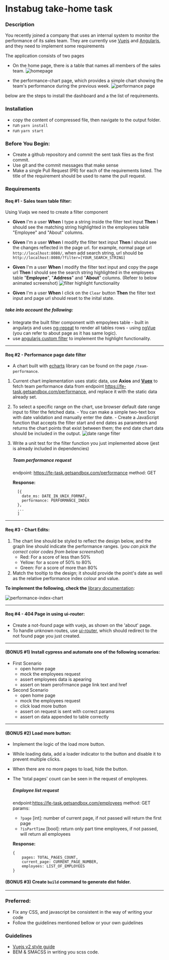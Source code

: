 # Instabug take-home task

### Description

You recently joined a company that uses an internal system to monitor the performance of its sales team. They are currently use [Vuejs](https://v2.vuejs.org/) and [Angularjs](https://docs.angularjs.org/guide/introduction), and they need to implement some requirements

The application consists of two pages

- On the home page, there is a table that names all members of the sales team.
  ![homepage](homepage.png)

- the performance-chart page, which provides a simple chart showing the team's performance during the previous week.
  ![performance page](performance-page.png)

below are the steps to install the dashboard and a the list of requirements.

### Installation

- copy the content of compressed file, then navigate to the output folder.
- run `yarn install`
- run `yarn start`

### Before You Begin:

- Create a github repository and commit the sent task files as the first commit.
- Use git and the commit messages that make sense
- Make a single Pull Request (PR) for each of the requirements listed. The title of the requirement should be used to name the pull request.

### Requirements

#### Req #1 - Sales team table filter:

Using Vuejs we need to create a filter component

- **Given** I'm a user **When** I type a string inside the filter text input **Then** I should see the matching string highlighted in the employees table "Employee" and "About" columns.

- **Given** I'm a user **When** I modify the filter text input **Then** I should see the changes reflected in the page url.
  for example, normal page url `http://localhost:8080/`, when add search string, url should be `http://localhost:8080/?filter=[YOUR_SEARCH_STRING]`

- **Given** I'm a user **When** I modify the filter text input and copy the page url **Then** I should see the search string highlighted in the employees table "**Employee**", "**Address**" and "**About**" columns.
  (Refeer to below animated screenshot)
  ![filter highlight functionality](filter.gif)

- **Given** I'm a user **When** I click on the `Clear` button **Then** the filter text input and page url should reset to the inital state.

##### take into account the following:

- Integrate the built filter component with empoylees table - built in angularjs and uses [ng-repeat](https://docs.angularjs.org/api/ng/directive/ngRepeat) to render all tables rows - using [ngVue](https://github.com/ngVue/ngVue) (you can refer to about page as it has same logic).
- use [angularjs custom filter](https://docs.angularjs.org/tutorial/step_11) to implement the highlight functionality.

---

#### Req #2 - Performance page date filter

- A chart built with [echarts](https://echarts.apache.org/en/index.html) library can be found on the page `/team-performance`.

1.  Current chart implementation uses static data, use **Axios** and **[Vuex](https://vuex.vuejs.org/)** to fetch team performance data from endpoint https://fe-task.getsandbox.com/performance, and replace it with the static data already set.

2.  To select a specific range on the chart, use browser default date range input to filter the fetched data. - You can make a simple two-text box with date validation and manually enter the date. - Create a JavaScript function that accepts the filter start and end dates as parameters and returns the chart points that exist between them; the end date chart data should be included in the output.
    ![date range filter](daterange.png)
3.  Write a unit test for the filter function you just implemented above (jest is already included in dependencies)

    ##### Team performance request

    endpoint: https://fe-task.getsandbox.com/performance
    method: GET

    **Response:**

          [{
            date_ms: DATE_IN_UNIX_FORMAT,
            performance: PERFORMANCE_INDEX
          },
          ...
          ]

---

#### Req #3 - Chart Edits:

1. The chart line should be styled to reflect the design below, and the graph line should indicate the performance ranges. (_you can pick the correct color codes from below screenshot_)
   - Red: For a score of less than 50%
   - Yellow: for a score of 50% to 80%
   - Green: For a score of more than 80%
2. Match the tooltip to the design; it should provide the point's date as well as the relative performance index colour and value.

**To implement the following, check the** [library documentation](https://echarts.apache.org/en/index.html):

![performance-index-chart](chart.png)

---

#### Req #4 - 404 Page in using ui-router:

- Create a not-found page with vuejs, as shown on the 'about' page.
- To handle unknown routes, use [ui-router](https://ui-router.github.io/ng1/), which should redirect to the not found page you just created.

---

#### (BONUS #1) Install cypress and automate one of the following scenarios:

- First Scenario
  - open home page
  - mock the employees request
  - assert employees data is apearing
  - assert on team perofrmance page link text and href
- Second Scenario
  - open home page
  - mock the employees request
  - click load more button
  - assert on request is sent with correct params
  - assert on data appended to table correctly

---

#### (BONUS #2) Load more button:

- Implement the logic of the load more button.
- While loading data, add a loader indicator to the button and disable it to prevent multiple clicks.
- When there are no more pages to load, hide the button.
- The 'total pages' count can be seen in the request of employees.

  ##### Employee list request

  endpoint:https://fe-task.getsandbox.com/employees
  method: GET
  params:

  - `?page` [int]: number of current page, if not passed will return the first page
  - `?isPartTime` [bool]: return only part time employees, if not passed, will return all employees

  **Response:**

      {
          pages: TOTAL_PAGES_COUNT,
          current_page: CURRENT_PAGE_NUMBER,
          employees: LIST_OF_EMPLOYEES
      }

#### (BONUS #3) Create `build` command to generate dist folder.

---

### Preferred:

- Fix any CSS, and javascript be consistent in the way of writing your code
- Follow the guidelines mentioned bellow or your own guidelines

### Guidelines

- [Vuejs v2 style guide](https://v2.vuejs.org/v2/style-guide)
- BEM & SMACSS in writing you scss code.
